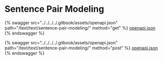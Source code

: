 # Sentence Pair Modeling

{% swagger src="../../../../.gitbook/assets/openapi.json" path="/text/text/sentence-pair-modeling/" method="get" %}
[openapi.json](../../../../.gitbook/assets/openapi.json)
{% endswagger %}

{% swagger src="../../../../.gitbook/assets/openapi.json" path="/text/text/sentence-pair-modeling/" method="post" %}
[openapi.json](../../../../.gitbook/assets/openapi.json)
{% endswagger %}
